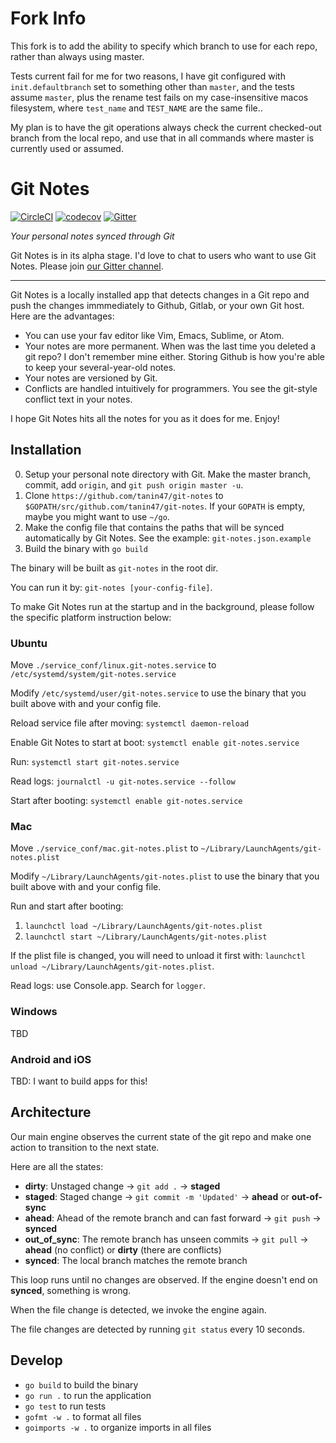 Fork Info
=========

This fork is to add the ability to specify which branch to use for each repo, rather than always using master.

Tests current fail for me for two reasons, I have git configured with
`init.defaultbranch` set to something other than `master`, and the tests assume
`master`, plus the rename test fails on my case-insensitive macos filesystem,
where `test_name` and `TEST_NAME` are the same file..

My plan is to have the git operations always check the current checked-out
branch from the local repo, and use that in all commands where master is
currently used or assumed.

Git Notes
==========

[![CircleCI](https://circleci.com/gh/tanin47/git-notes.svg?style=svg)](https://circleci.com/gh/tanin47/git-notes)
[![codecov](https://codecov.io/gh/tanin47/git-notes/branch/master/graph/badge.svg)](https://codecov.io/gh/tanin47/git-notes)
[![Gitter](https://badges.gitter.im/tanin-git-notes/community.svg)](https://gitter.im/tanin-git-notes/community?utm_source=badge&utm_medium=badge&utm_campaign=pr-badge)

*Your personal notes synced through Git*

Git Notes is in its alpha stage. I'd love to chat to users who want to use Git Notes. Please join [our Gitter channel](https://gitter.im/tanin-git-notes/community?utm_source=badge&utm_medium=badge&utm_campaign=pr-badge).


------

Git Notes is a locally installed app that detects changes in a Git repo and push the changes immmediately to Github, Gitlab, or your own Git host. Here are the advantages:

* You can use your fav editor like Vim, Emacs, Sublime, or Atom.
* Your notes are more permanent. When was the last time you deleted a git repo? I don't remember mine either. Storing Github is how you're able to keep your several-year-old notes.
* Your notes are versioned by Git.
* Conflicts are handled intuitively for programmers. You see the git-style conflict text in your notes.

I hope Git Notes hits all the notes for you as it does for me. Enjoy!

  
Installation
-------------

0. Setup your personal note directory with Git. Make the master branch, commit, add `origin`, and `git push origin master -u`.
1. Clone `https://github.com/tanin47/git-notes` to `$GOPATH/src/github.com/tanin47/git-notes`. If your `GOPATH` is empty, maybe you might want to use `~/go`. 
2. Make the config file that contains the paths that will be synced automatically by Git Notes. See the example: `git-notes.json.example`
3. Build the binary with `go build`

The binary will be built as `git-notes` in the root dir. 

You can run it by: `git-notes [your-config-file]`.

To make Git Notes run at the startup and in the background, please follow the specific platform instruction below:

### Ubuntu

Move `./service_conf/linux.git-notes.service` to `/etc/systemd/system/git-notes.service`

Modify `/etc/systemd/user/git-notes.service` to use the binary that you built above with and your config file.

Reload service file after moving: `systemctl daemon-reload`

Enable Git Notes to start at boot: `systemctl enable git-notes.service`

Run: `systemctl start git-notes.service`

Read logs: `journalctl -u git-notes.service --follow`

Start after booting: `systemctl enable git-notes.service`


### Mac

Move `./service_conf/mac.git-notes.plist` to `~/Library/LaunchAgents/git-notes.plist`

Modify `~/Library/LaunchAgents/git-notes.plist` to use the binary that you built above with and your config file.

Run and start after booting:

1. `launchctl load ~/Library/LaunchAgents/git-notes.plist`
2. `launchctl start ~/Library/LaunchAgents/git-notes.plist`

If the plist file is changed, you will need to unload it first with: `launchctl unload ~/Library/LaunchAgents/git-notes.plist`.

Read logs: use Console.app. Search for `logger`.


### Windows

TBD

### Android and iOS

TBD: I want to build apps for this!

  
Architecture
-------------

Our main engine observes the current state of the git repo and make one action to transition to the next state.

Here are all the states:

* __dirty__: Unstaged change -> `git add .` -> __staged__
* __staged__: Staged change -> `git commit -m 'Updated'` -> __ahead__ or __out-of-sync__
* __ahead__: Ahead of the remote branch and can fast forward -> `git push` -> __synced__
* __out_of_sync__: The remote branch has unseen commits -> `git pull` -> __ahead__ (no conflict) or __dirty__ (there are conflicts)
* __synced__: The local branch matches the remote branch

This loop runs until no changes are observed. If the engine doesn't end on __synced__, something is wrong.

When the file change is detected, we invoke the engine again.

The file changes are detected by running `git status` every 10 seconds.

  
Develop
--------

* `go build` to build the binary
* `go run .` to run the application
* `go test` to run tests
* `gofmt -w .` to format all files
* `goimports -w .` to organize imports in all files
  

